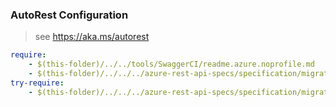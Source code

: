 ### AutoRest Configuration
> see https://aka.ms/autorest

``` yaml
require:
    - $(this-folder)/../../tools/SwaggerCI/readme.azure.noprofile.md
    - $(this-folder)/../../../azure-rest-api-specs/specification/migrate/resource-manager/Microsoft.OffAzure/readme.md
try-require:
    - $(this-folder)/../../../azure-rest-api-specs/specification/migrate/resource-manager/Microsoft.OffAzure/readme.powershell.md
```
